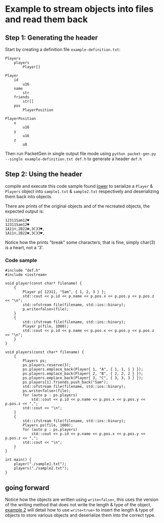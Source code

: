 # Example to stream objects into files and read them back

## Step 1: Generating the header

Start by creating a definition file `example-definition.txt`:

```
Players
	players
		Player[]

Player
	id
		u16
	name
		str
    friends
        str[]
	pos
		PlayerPosition

PlayerPosition
	x
		u16
	y
		u16
	z
		u8
```

Then run PacketGen in single output file mode using `python packet-gen.py --single example-definition.txt def.h` to generate a header `def.h`

## Step 2: Using the header

compile and execute this code sample found [lower](https://github.com/BrunoC-L/PacketGen/blob/main/examples/1.md#code-sample) to serialize a `Player` & `Players` object into `sample1.txt` & `sample2.txt` respectively and deserializing them back into objects.

There are prints of the original objects and of the recreated objects, the expected output is: 
```
12311Sam12♥
12311Sam12♥
1A11☺,2B22☻,3C33♥,
1A11☺,2B22☻,3C33♥,
```

Notice how the prints "break" some characters, that is fine, simply char(3) is a heart, not a '3'.

### Code sample

```
#include "def.h"
#include <iostream>

void player(const char* filename) {
	{
		Player p{ 12311, "Sam", { 1, 2, 3 } };
		std::cout << p.id << p.name << p.pos.x << p.pos.y << p.pos.z << "\n";
		std::ofstream file(filename, std::ios::binary);
		p.write<false>(file);
	}
	{
		std::ifstream file(filename, std::ios::binary);
		Player p(file, 1000);
		std::cout << p.id << p.name << p.pos.x << p.pos.y << p.pos.z << "\n";
	}
}

void players(const char* filename) {
	{
		Players ps;
		ps.players.reserve(3);
		ps.players.emplace_back(Player{ 1, "A", { 1, 1, 1 } });
		ps.players.emplace_back(Player{ 2, "B", { 2, 2, 2 } });
		ps.players.emplace_back(Player{ 3, "C", { 3, 3, 3 } });
		ps.players[1].friends.push_back("Sam");
		std::ofstream file(filename, std::ios::binary);
		ps.write<false>(file);
		for (auto p : ps.players)
			std::cout << p.id << p.name << p.pos.x << p.pos.y << p.pos.z << ",";
		std::cout << "\n";
	}
	{
		std::ifstream file(filename, std::ios::binary);
		Players ps(file, 1000);
		for (auto p : ps.players)
			std::cout << p.id << p.name << p.pos.x << p.pos.y << p.pos.z << ",";
		std::cout << "\n";
	}
}

int main() {
	player("./sample1.txt");
	players("./sample2.txt");
}
```

## going forward

Notice how the objects are written using `write<false>`, this uses the version of the writing method that does not write the length & type of the object, [example 2](https://github.com/BrunoC-L/PacketGen/blob/main/examples/2.md) will detail how to use `write<true>` to insert the length & type of objects to store various objects and deserialize them into the correct type.
